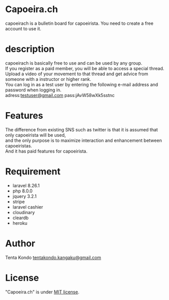 # Capoeira.ch
capoeirach is a bulletin board for capoeirista. You need to create a free account to use it.

 
# description
capoeirach is basically free to use and can be used by any group.<br>
If you register as a paid member, you will be able to access a special thread.<br>
Upload a video of your movement to that thread and get advice from someone with a instructor or higher rank.<br>
You can log in as a test user by entering the following e-mail address and password when logging in.<br>
adress:testuser@gmail.com
pass:jAvW58wXk5sstnc

 
# Features
 
The difference from existing SNS such as twitter is that it is assumed that only capoeirista will be used, <br>
and the only purpose is to maximize interaction and enhancement between capoeiristas. <br>
And it has paid features for capoeirista.
 
# Requirement
* laravel 8.26.1
* php 8.0.0
* jquery 3.2.1
* stripe
* laravel cashier 
* cloudinary
* cleardb
* heroku
 

<!-- # Installation
*laravel<br>
  brew install composer   
  
*cloudinary  
  composer require jrm2k6/cloudder<br>
  php artisan vendor:publish --provider="JD\Cloudder\CloudderServiceProvider"  
  <br>
*cleardb  
heroku addons:create cleardb:ignite --app アプリケーションid -->
 
# Author
 
 Tenta Kondo
 tentakondo.kangaku@gmail.com

 
# License

 
"Capoeira.ch" is under [MIT license](https://en.wikipedia.org/wiki/MIT_License).
 


